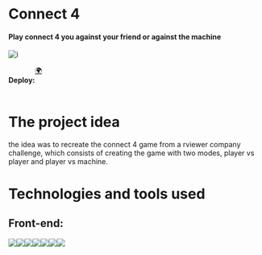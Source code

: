 

<h1>Connect 4</h1>
<h4>Play connect 4 you against your friend or against the machine</h4>

![i](https://user-images.githubusercontent.com/99894721/230484494-4e094a91-ef31-4715-be1b-d962371c6de8.png)

<div style="display: flex" >
  <h4>Deploy:</h4>
  <a href="https://find-four.vercel.app/" target="_blank">🌍</a>
</div>

<h1>The project idea</h1>

<p>
the idea was to recreate the connect 4 game from a rviewer company challenge, which consists of creating the game with two modes, player vs player and player vs machine.</p>

<h1>Technologies and tools used</h1>

<h2>Front-end:</h2>
<div style="display: flex">
<img src="https://img.shields.io/badge/-HTML5-E34F26?style=flat&logo=html5&logoColor=white">
<img src="https://img.shields.io/badge/-CSS3-1572B6?style=flat&logo=css3&logoColor=white">
<img src="https://img.shields.io/badge/-JavaScript-eed718?style=flat&logo=javascript&logoColor=ffffff">
<img src="https://img.shields.io/badge/-React-000000?style=flat&logo=react&logoColor=00c8ff">
<img src="http://img.shields.io/badge/-Git-F1502F?style=flat&logo=git&logoColor=FFFFFF">
<img src="http://img.shields.io/badge/-Github-000000?style=flat&logo=github&logoColor=FFFFFF">
<img src="http://img.shields.io/badge/-VS%20Code-007ACC?style=flat&logo=visual%20studio%20code&logoColor=white">

</div>
